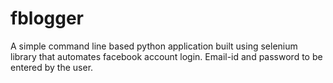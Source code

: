 # fblogger
A simple command line based python application built using selenium library that automates facebook account login. Email-id and password to be entered by the user.
